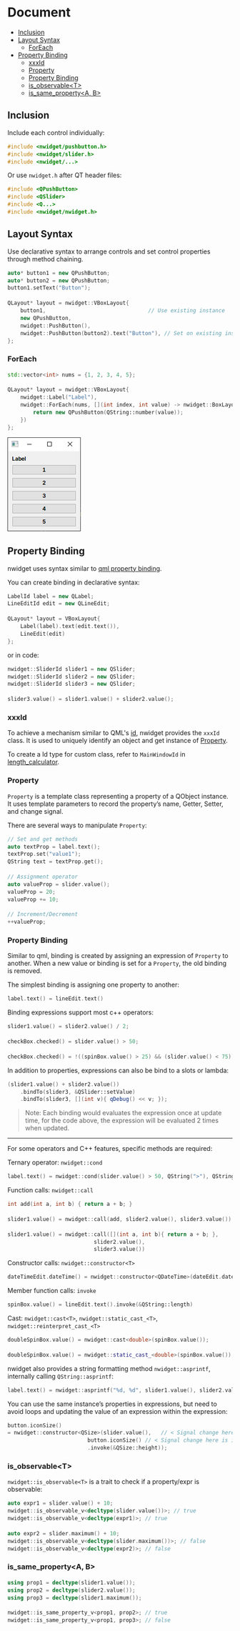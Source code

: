 # Document

- [Inclusion](#inclusion)
- [Layout Syntax](#layout-syntax)
  - [ForEach](#foreach)
- [Property Binding](#property-binding)
  - [xxxId](#xxxid)
  - [Property](#property)
  - [Property Binding](#property-binding)
  - [is\_observable\<T\>](#is_observablet)
  - [is\_same\_property\<A, B\>](#is_same_propertya-b)

## Inclusion

Include each control individually:

```cpp
#include <nwidget/pushbutton.h>
#include <nwidget/slider.h>
#include <nwidget/...>
```

Or use `nwidget.h` after QT header files:

```cpp
#include <QPushButton>
#include <QSlider>
#include <Q...>
#include <nwidget/nwidget.h>
```

## Layout Syntax

Use declarative syntax to arrange controls and set control properties through method chaining.

```cpp
auto* button1 = new QPushButton;
auto* button2 = new QPushButton;
button1.setText("Button");

QLayout* layout = nwidget::VBoxLayout{
    button1,                                // Use existing instance
    new QPushButton,
    nwidget::PushButton(),
    nwidget::PushButton(button2).text("Button"), // Set on existing instance
};
```

### ForEach

```cpp
std::vector<int> nums = {1, 2, 3, 4, 5};

QLayout* layout = nwidget::VBoxLayout{
    nwidget::Label("Label"),
    nwidget::ForEach(nums, [](int index, int value) -> nwidget::BoxLayoutItem {
        return new QPushButton(QString::number(value));
    })
};
```

![](../img/foreach_example.png)

## Property Binding

nwidget uses syntax similar to [qml property binding](https://doc.qt.io/qt-6/qtqml-syntax-propertybinding.html).

You can create binding in declarative syntax:

```cpp
LabelId label = new QLabel;
LineEditId edit = new QLineEdit;

QLayout* layout = VBoxLayout{
    Label(label).text(edit.text()),
    LineEdit(edit)
};
```

or in code:

```cpp
nwidget::SliderId slider1 = new QSlider;
nwidget::SliderId slider2 = new QSlider;
nwidget::SliderId slider3 = new QSlider;

slider3.value() = slider1.value() + slider2.value();
```

### xxxId

To achieve a mechanism similar to QML's [id](https://doc.qt.io/qt-6/qtqml-syntax-objectattributes.html#the-id-attribute), nwidget provides the `xxxId` class. It is used to uniquely identify an object and get instance of [Property](#property).

To create a Id type for custom class, refer to `MainWindowId` in [length_calculator](../../examples/length_calculator/mainwindow.cpp).

### Property

`Property` is a template class representing a property of a QObject instance. It uses template parameters to record the property’s name, Getter, Setter, and change signal.

There are several ways to manipulate `Property`:

```cpp
// Set and get methods
auto textProp = label.text();
textProp.set("value1");
QString text = textProp.get();

// Assignment operator
auto valueProp = slider.value();
valueProp = 20;
valueProp += 10;

// Increment/Decrement
++valueProp;
```

### Property Binding

Similar to qml, binding is created by assigning an expression of `Property` to another. When a new value or binding is set for a `Property`, the old binding is removed.

The simplest binding is assigning one property to another:

```cpp
label.text() = lineEdit.text()
```

Binding expressions support most c++ operators:

```cpp
slider1.value() = slider2.value() / 2;

checkBox.checked() = slider.value() > 50;

checkBox.checked() = !((spinBox.value() > 25) && (slider.value() < 75));
```

In addition to properties, expressions can also be bind to a slots or lambda:

```cpp
(slider1.value() + slider2.value())
    .bindTo(slider3, &QSlider::setValue)
    .bindTo(slider3, [](int v){ qDebug() << v; });
```

> Note: Each binding would evaluates the expression once at update time,  for the code above, the expression will be evaluated 2 times when updated.

---

For some operators and C++ features, specific methods are required:

Ternary operator: `nwidget::cond`

```cpp
label.text() = nwidget::cond(slider.value() > 50, QString(">"), QString("<"));
```

Function calls: `nwidget::call`

```cpp
int add(int a, int b) { return a + b; }

slider1.value() = nwidget::call(add, slider2.value(), slider3.value())

slider1.value() = nwidget::call([](int a, int b){ return a + b; },
                           slider2.value(),
                           slider3.value())
```

Constructor calls: `nwidget::constructor<T>`

```cpp
dateTimeEdit.dateTime() = nwidget::constructor<QDateTime>(dateEdit.date(), timeEdit.time());
```

Member function calls: `invoke`

```cpp
spinBox.value() = lineEdit.text().invoke(&QString::length)
```

Cast: `nwidget::cast<T>`, `nwidget::static_cast_<T>`, `nwidget::reinterpret_cast_<T>`

```cpp
doubleSpinBox.value() = nwidget::cast<double>(spinBox.value());

doubleSpinBox.value() = nwidget::static_cast_<double>(spinBox.value());
```

nwidget also provides a string formatting method `nwidget::asprintf`, internally calling `QString::asprintf`:

```cpp
label.text() = nwidget::asprintf("%d, %d", slider1.value(), slider2.value());
```

You can use the same instance’s properties in expressions, but need to avoid loops and updating the value of an expression within the expression:

```cpp
button.iconSize()
= nwidget::constructor<QSize>(slider.value(),   // < Signal change here is subscribed
                         button.iconSize() // < Signal change here is ignored
                         .invoke(&QSize::height));
```

### is_observable\<T>

`nwidget::is_observable<T>` is a trait to check if a property/expr is observable:

```cpp
auto expr1 = slider.value() + 10;
nwidget::is_observable_v<decltype(slider.value())>; // true
nwidget::is_observable_v<decltype(expr1)>; // true

auto expr2 = slider.maximum() + 10;
nwidget::is_observable_v<decltype(slider.maximum())>; // false
nwidget::is_observable_v<decltype(expr2)>; // false
```

### is_same_property<A, B>

```cpp
using prop1 = decltype(slider1.value());
using prop2 = decltype(slider2.value());
using prop3 = decltype(slider1.maximum());

nwidget::is_same_property_v<prop1, prop2>; // true
nwidget::is_same_property_v<prop1, prop3>; // false

```
